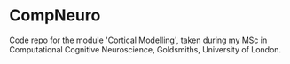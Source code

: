 # CompNeuro


Code repo for the module 'Cortical Modelling', taken during my MSc in Computational Cognitive Neuroscience, Goldsmiths, University of London.
 
